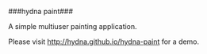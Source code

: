 ###hydna paint###

A simple multiuser painting application.


Please visit http://hydna.github.io/hydna-paint for a demo.
